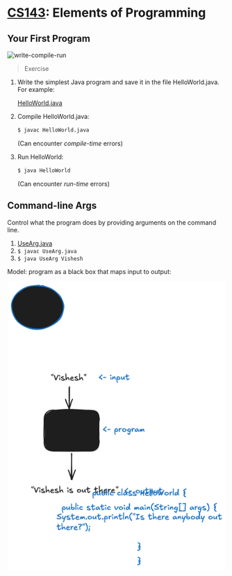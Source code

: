 # [CS143](../index.md): Elements of Programming



## Your First Program

![write-compile-run](ecc4cfacd1f05a068fa75a25de45fe76.jpeg.avif)

> Exercise

1. Write the simplest Java program and save it in the file HelloWorld.java. For example:

    [HelloWorld.java](/code/HelloWorld.java)

1. Compile HelloWorld.java:

    ```bash
    $ javac HelloWorld.java
    ```

    (Can encounter _compile-time_ errors)

1. Run HelloWorld:

    ```bash
    $ java HelloWorld
    ```

    (Can encounter _run-time_ errors)

## Command-line Args

Control what the program does by providing arguments on the command line.

1. [UseArg.java](/code/UseArg.java)
1. `$ javac UseArg.java`
1. `$ java UseArg Vishesh`


Model: program as a black box that maps input to output:

![](function.excalidraw.png)